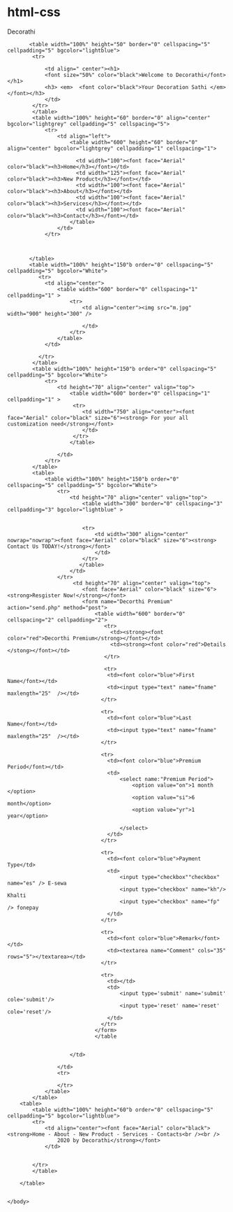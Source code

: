 # html-css
Decorathi
<!doctypeHTML>
<html>
    <head>
        <TItle>Decorathi</TItle>
        <meta charset="utf-8">
        <meta name="viewport" content="width=device=width" ; initial-scale="1"/>
    </head>
    <body>
         
           <table width="100%" height="50" border="0" cellspacing="5" cellpadding="5" bgcolor="lightblue">
            <tr> 

                <td align=" center"><h1> 
                <font size="50%" color="black">Welcome to Decorathi</font></h1>
                <h3> <em>  <font color="black">Your Decoration Sathi </em></font></h3>
                </td>
            </tr> 
            </table>
            <table width="100%" height="60" border="0" align="center" bgcolor="lightgrey" cellpadding="5" cellspacing="5">
                <tr>
                    <td align="left">
                        <table width="600" height="60" border="0" align="center" bgcolor="lightgrey" cellpadding="1" cellspacing="1">

                          <td width="100"><font face="Aerial" color="black"><h3>Home</h3></font></td>
                          <td width="125"><font face="Aerial" color="black"><h3>New Product</h3></font></td>
                          <td width="100"><font face="Aerial" color="black"><h3>About</h3></font></td>
                          <td width="100"><font face="Aerial" color="black"><h3>Services</h3></font></td>
                          <td width="100"><font face="Aerial" color="black"><h3>Contact</h3></font></td>
                        </table>
                    </td>
                </tr>
                    
                
            
           </table>
           <table width="100%" height="150"b order="0" cellspacing="5" cellpadding="5" bgcolor="White">
              <tr>
                <td align="center">
                    <table width="600" border="0" cellspacing="1" cellpadding="1" >
                        <tr>
                            <td align="center"><img src="m.jpg" width="900" height="300" />

                            </td>
                        </tr>
                    </table>
                </td>

              </tr>
            </table>
            <table width="100%" height="150"b order="0" cellspacing="5" cellpadding="5" bgcolor="White">
                <tr>
                    <td height="70" align="center" valign="top">
                        <table width="600" border="0" cellspacing="1" cellpadding="1" >
                         <tr>
                            <td width="750" align="center"><font face="Aerial" color="black" size="6"><strong> For your all customization need</strong></font>
                            </td>
                         </tr>
                        </table>

                    </td>
                </tr>
            </table>    
            <table>
                <table width="100%" height="150"b order="0" cellspacing="5" cellpadding="5" bgcolor="White">
                    <tr>
                        <td height="70" align="center" valign="top">
                            <table width="300" border="0" cellspacing="3" cellpadding="3" bgcolor="lightblue" >
                           
                           
                            <tr>
                                <td width="300" align="center" nowrap="nowrap"><font face="Aerial" color="black" size="6"><strong> Contact Us TODAY!</strong></font>
                                </td>
                            </tr>
                           </table>
                        </td>
                    </tr>
                         <td height="70" align="center" valign="top">
                            <font face="Aerial" color="black" size="6"><strong>Resgister Now!</strong></font> 
                            <form name="Decorthi Premium" action="send.php" method="post">
                                <table width="600" border="0" cellspacing="2" cellpadding="2">
                                   <tr>
                                     <td><strong><font color="red">Decorthi Premium</strong></font></td>
                                     <td><strong><font color="red">Details </stong></font></td>
                                   </tr>
                        
                                   <tr>
                                    <td><font color="blue">First Name</font></td>
                                    <td><input type="text" name="fname" maxlength="25"  /></td>
                                  </tr>
                        
                                  <tr>
                                    <td><font color="blue">Last Name</font></td>
                                    <td><input type="text" name="fname" maxlength="25"  /></td>
                                  </tr>
                        
                                  <tr>
                                    <td><font color="blue">Premium Period</font></td>
                                    <td>
                                        <select name:"Premium Period">
                                            <option value="on">1 month </option>
                                            <option value="si">6 month</option>
                                            <option value="yr">1 year</option>
                        
                                        </select>
                                    </td>
                                  </tr>
                        
                                  <tr>
                                    <td><font color="blue">Payment Type</td>
                                    <td>
                                        <input type="checkbox""checkbox"  name="es" /> E-sewa
                                        <input type="checkbox" name="kh"/> Khalti
                                        <input type="checkbox" name="fp" /> fonepay
                                    </td>
                                  </tr>
                        
                                  <tr>
                                    <td><font color="blue">Remark</font></td>
                                    <td><textarea name="Comment" cols="35" rows="5"></textarea></td>
                                  </tr>
                        
                                  <tr>
                                    <td></td>
                                    <td> 
                                        <input type='submit' name='submit' cole='submit'/>
                                        <input type='reset' name='reset' cole='reset'/>
                                    </td>
                                  </tr>
                                </form>
                                </table
                        
                            
                        </td>  

                    </td>
                    <tr>

                    </tr>
                </table>
            </table>   
        <table>
            <table width="100%" height="60"b order="0" cellspacing="5" cellpadding="5" bgcolor="lightblue">
            <tr>
                <td align="center"><font face="Aerial" color="black"><strong>Home - About - New Product - Services - Contacts<br /><br /> 
                    2020 by Decorathi</strong></font>
                </td>

                
            </tr>
            </table>

        </table>       


    </body>
</html>

   
